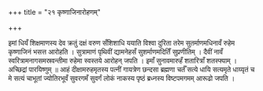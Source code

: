 +++
title = "२१ कृष्णाजिनारोहणम्"

+++

इमां धियँ शिक्षमाणस्य देव क्रतुं दक्षं वरुण सँशिशाधि ययाति विश्वा दुरिता तरेम सुतर्माणमधिनावँ रुहेम कृष्णाजिनं भसत्त आरोहति । सुत्रामाणं पृथिवीं द्यामनेहसँ सुशर्माणमदितिँ सुप्रणीतिम् । दैवीं नावँ स्वरित्रामनागसमस्रवन्तीमा रुहेमा स्वस्तये आरोहन् जपति । इमाँ सुनावमारुहँ शतारित्राँ शतस्फ्याम् । अच्छिद्रां पारयिष्णुम् ॥ आहं दीक्षामरुहमृतस्य पत्नीं गायत्रेण छन्दसा ब्रह्मणा चर्तँ सत्ये धायि सत्यमृते धाय्यृतं च मे सत्यं चाभूतां ज्योतिरभूवँ सुवरगमँ सुवर्गं लोकं नाकस्य पृष्ठं ब्रध्नस्य विष्टपमगमम् आरूढो जपति ।
